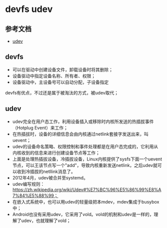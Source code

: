 # devfs udev

## 参考文档

* [udev](https://zh.wikipedia.org/wiki/Udev)

## devfs

* 可以在驱动中创建设备文件，卸载设备时将其删除；
* 设备驱动中指定设备名称、所有者、权限；
* 设备驱动中，主设备号可以自动分配，子设备指定

devfs有优点，不过还是属于被淘汰的方式，被udev取代；

## udev

* udev完全在用户态工作，利用设备插入或移除时内核所发送的热插拔事件（Hotplug Event）来工作；
* 在热插拔时，设备的详细信息会由内核通过netlink套接字发送出来，叫uevent；
* udev的设备命名策略、权限控制和事件处理都是在用户态完成的，它利用从内核收到的信息来进行创建设备节点等工作；
* 上面是处理热插拔设备，冷插拔设备，Linux内核提供了sysfs下面一个uevent节点，可以王该节点写一个"add"，导致内核重新发送netlink，之后udev就可以收到冷插拔的netllink消息了。
* 2012年4月，udev被合并至systemd。
* udev编写规则：https://zh.wikipedia.org/wiki/Udev#%E7%BC%96%E5%86%99%E8%A7%84%E5%88%99；
* 在嵌入式系统中，也可以用udev的轻量级把本mdev，mdev集成于busybox中；
* Android也没有采用udev，它采用了vold。vold的机制和udev是一样的，理解了udev，也就理解了vold；
